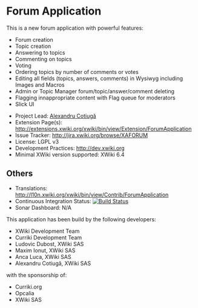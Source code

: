 # Forum Application

This is a new forum application with powerful features:

- Forum creation
- Topic creation
- Answering to topics
- Commenting on topics
- Voting
- Ordering topics by number of comments or votes
- Editing all fields (topics, answers, comments) in Wysiwyg including Images and Macros
- Admin or Topic Manager forum/topic/answer/comment deleting
- Flagging innappropriate content with Flag queue for moderators
- Slick UI

* Project Lead: [Alexandru Cotiugă](http://www.xwiki.org/xwiki/bin/view/XWiki/acotiuga)
* Extension Page(s): http://extensions.xwiki.org/xwiki/bin/view/Extension/ForumApplication
* Issue Tracker: http://jira.xwiki.org/browse/XAFORUM
* License: LGPL v3
* Development Practices: http://dev.xwiki.org
* Minimal XWiki version supported: XWiki 6.4

## Others
* Translations: http://l10n.xwiki.org/xwiki/bin/view/Contrib/ForumApplication
* Continuous Integration Status: [![Build Status](http://ci.xwiki.org/buildStatus/icon?job=Contrib%20-%20Forum%20Application)](http://ci.xwiki.org/job/Contrib%20-%20Forum%20Application/)
* Sonar Dashboard: N/A


This application has been build by the following developers:

- XWiki Development Team
- Curriki Development Team
- Ludovic Dubost, XWiki SAS
- Maxim Ionut, XWiki SAS
- Anca Luca, XWiki SAS
- Alexandru Cotiugă, XWiki SAS

with the sponsorship of:

- Curriki.org
- Opcalia
- XWiki SAS